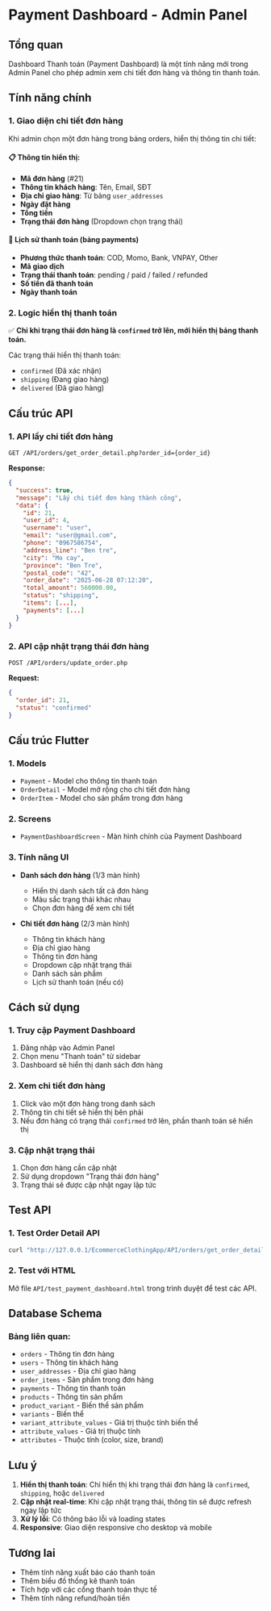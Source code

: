 # Payment Dashboard - Admin Panel

## Tổng quan
Dashboard Thanh toán (Payment Dashboard) là một tính năng mới trong Admin Panel cho phép admin xem chi tiết đơn hàng và thông tin thanh toán.

## Tính năng chính

### 1. Giao diện chi tiết đơn hàng
Khi admin chọn một đơn hàng trong bảng orders, hiển thị thông tin chi tiết:

#### 📋 Thông tin hiển thị:
- **Mã đơn hàng** (#21)
- **Thông tin khách hàng**: Tên, Email, SĐT
- **Địa chỉ giao hàng**: Từ bảng `user_addresses`
- **Ngày đặt hàng**
- **Tổng tiền**
- **Trạng thái đơn hàng** (Dropdown chọn trạng thái)

#### 🧾 Lịch sử thanh toán (bảng payments)
- **Phương thức thanh toán**: COD, Momo, Bank, VNPAY, Other
- **Mã giao dịch**
- **Trạng thái thanh toán**: pending / paid / failed / refunded
- **Số tiền đã thanh toán**
- **Ngày thanh toán**

### 2. Logic hiển thị thanh toán
✅ **Chỉ khi trạng thái đơn hàng là `confirmed` trở lên, mới hiển thị bảng thanh toán.**

Các trạng thái hiển thị thanh toán:
- `confirmed` (Đã xác nhận)
- `shipping` (Đang giao hàng)  
- `delivered` (Đã giao hàng)

## Cấu trúc API

### 1. API lấy chi tiết đơn hàng
```
GET /API/orders/get_order_detail.php?order_id={order_id}
```

**Response:**
```json
{
  "success": true,
  "message": "Lấy chi tiết đơn hàng thành công",
  "data": {
    "id": 21,
    "user_id": 4,
    "username": "user",
    "email": "user@gmail.com",
    "phone": "0967586754",
    "address_line": "Ben tre",
    "city": "Mo cay",
    "province": "Ben Tre",
    "postal_code": "42",
    "order_date": "2025-06-28 07:12:20",
    "total_amount": 560000.00,
    "status": "shipping",
    "items": [...],
    "payments": [...]
  }
}
```

### 2. API cập nhật trạng thái đơn hàng
```
POST /API/orders/update_order.php
```

**Request:**
```json
{
  "order_id": 21,
  "status": "confirmed"
}
```

## Cấu trúc Flutter

### 1. Models
- `Payment` - Model cho thông tin thanh toán
- `OrderDetail` - Model mở rộng cho chi tiết đơn hàng
- `OrderItem` - Model cho sản phẩm trong đơn hàng

### 2. Screens
- `PaymentDashboardScreen` - Màn hình chính của Payment Dashboard

### 3. Tính năng UI
- **Danh sách đơn hàng** (1/3 màn hình)
  - Hiển thị danh sách tất cả đơn hàng
  - Màu sắc trạng thái khác nhau
  - Chọn đơn hàng để xem chi tiết

- **Chi tiết đơn hàng** (2/3 màn hình)
  - Thông tin khách hàng
  - Địa chỉ giao hàng
  - Thông tin đơn hàng
  - Dropdown cập nhật trạng thái
  - Danh sách sản phẩm
  - Lịch sử thanh toán (nếu có)

## Cách sử dụng

### 1. Truy cập Payment Dashboard
1. Đăng nhập vào Admin Panel
2. Chọn menu "Thanh toán" từ sidebar
3. Dashboard sẽ hiển thị danh sách đơn hàng

### 2. Xem chi tiết đơn hàng
1. Click vào một đơn hàng trong danh sách
2. Thông tin chi tiết sẽ hiển thị bên phải
3. Nếu đơn hàng có trạng thái `confirmed` trở lên, phần thanh toán sẽ hiển thị

### 3. Cập nhật trạng thái
1. Chọn đơn hàng cần cập nhật
2. Sử dụng dropdown "Trạng thái đơn hàng"
3. Trạng thái sẽ được cập nhật ngay lập tức

## Test API

### 1. Test Order Detail API
```bash
curl "http://127.0.0.1/EcommerceClothingApp/API/orders/get_order_detail.php?order_id=21"
```

### 2. Test với HTML
Mở file `API/test_payment_dashboard.html` trong trình duyệt để test các API.

## Database Schema

### Bảng liên quan:
- `orders` - Thông tin đơn hàng
- `users` - Thông tin khách hàng
- `user_addresses` - Địa chỉ giao hàng
- `order_items` - Sản phẩm trong đơn hàng
- `payments` - Thông tin thanh toán
- `products` - Thông tin sản phẩm
- `product_variant` - Biến thể sản phẩm
- `variants` - Biến thể
- `variant_attribute_values` - Giá trị thuộc tính biến thể
- `attribute_values` - Giá trị thuộc tính
- `attributes` - Thuộc tính (color, size, brand)

## Lưu ý

1. **Hiển thị thanh toán**: Chỉ hiển thị khi trạng thái đơn hàng là `confirmed`, `shipping`, hoặc `delivered`
2. **Cập nhật real-time**: Khi cập nhật trạng thái, thông tin sẽ được refresh ngay lập tức
3. **Xử lý lỗi**: Có thông báo lỗi và loading states
4. **Responsive**: Giao diện responsive cho desktop và mobile

## Tương lai

- Thêm tính năng xuất báo cáo thanh toán
- Thêm biểu đồ thống kê thanh toán
- Tích hợp với các cổng thanh toán thực tế
- Thêm tính năng refund/hoàn tiền 